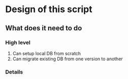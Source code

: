 # Design of this script

## What does it need to do

### High level

1. Can setup local DB from scratch
2. Can migrate existing DB from one version to another

### Details
